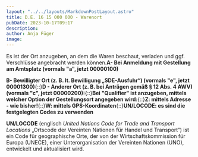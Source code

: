 ```yaml
---
layout: "../../layouts/MarkdownPostLayout.astro"
title: D.E. 16 15 000 000 - Warenort
pubDate: 2023-10-17T09:17
description: 
author: Anja Füger
image: 
---
```


Es ist der Ort anzugeben, an dem die Waren beschaut, verladen und ggf. Verschlüsse angebracht werden können.**A- Bei Anmeldung mit Gestellung am Amtsplatz (vormals \"a\", jetzt 00000100)**

**B- Bewilligter Ort (z. B. lt. Bewilligung „SDE-Ausfuhr“) (vormals \"e\", jetzt 00001300)**{::}**D - Anderer Ort (z. B. bei Anträgen gemäß § 12 Abs. 4 AWV) (vormals \"c\", jetzt 00000200):**{::}**Bei \"Qualifier\" ist anzugeben, mittels welcher Option der Gestellungsort angegeben wird:**{::}**Z: mittels Adresse - wie bisher!**{::}**W: mittels GPS-Koordinaten**{::}**UN/LOCODE: es sind die festgelegten Codes zu verwenden**

**UN/LOCODE** (englisch *United Nations Code for Trade and Transport Locations* „Ortscode der Vereinten Nationen für Handel und Transport“) ist ein Code für geographische Orte, der von der Wirtschaftskommission für Europa (UNECE), einer Unterorganisation der Vereinten Nationen (UNO), entwickelt und aktualisiert wird.